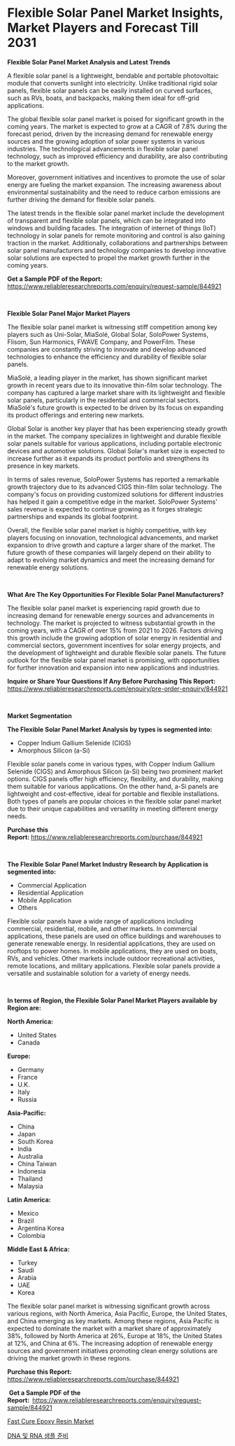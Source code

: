 <p><h1>Flexible Solar Panel Market Insights, Market Players and Forecast Till 2031</h1></p><p><strong>Flexible Solar Panel Market Analysis and Latest Trends</strong></p>
<p><p>A flexible solar panel is a lightweight, bendable and portable photovoltaic module that converts sunlight into electricity. Unlike traditional rigid solar panels, flexible solar panels can be easily installed on curved surfaces, such as RVs, boats, and backpacks, making them ideal for off-grid applications.</p><p>The global flexible solar panel market is poised for significant growth in the coming years. The market is expected to grow at a CAGR of 7.8% during the forecast period, driven by the increasing demand for renewable energy sources and the growing adoption of solar power systems in various industries. The technological advancements in flexible solar panel technology, such as improved efficiency and durability, are also contributing to the market growth.</p><p>Moreover, government initiatives and incentives to promote the use of solar energy are fueling the market expansion. The increasing awareness about environmental sustainability and the need to reduce carbon emissions are further driving the demand for flexible solar panels.</p><p>The latest trends in the flexible solar panel market include the development of transparent and flexible solar panels, which can be integrated into windows and building facades. The integration of internet of things (IoT) technology in solar panels for remote monitoring and control is also gaining traction in the market. Additionally, collaborations and partnerships between solar panel manufacturers and technology companies to develop innovative solar solutions are expected to propel the market growth further in the coming years.</p></p>
<p><strong>Get a Sample PDF of the Report:&nbsp;</strong> <a href="https://www.reliableresearchreports.com/enquiry/request-sample/844921">https://www.reliableresearchreports.com/enquiry/request-sample/844921</a></p>
<p>&nbsp;</p>
<p><strong>Flexible Solar Panel Major Market Players</strong></p>
<p><p>The flexible solar panel market is witnessing stiff competition among key players such as Uni-Solar, MiaSolé, Global Solar, SoloPower Systems, Flisom, Sun Harmonics, FWAVE Company, and PowerFilm. These companies are constantly striving to innovate and develop advanced technologies to enhance the efficiency and durability of flexible solar panels.</p><p>MiaSolé, a leading player in the market, has shown significant market growth in recent years due to its innovative thin-film solar technology. The company has captured a large market share with its lightweight and flexible solar panels, particularly in the residential and commercial sectors. MiaSolé's future growth is expected to be driven by its focus on expanding its product offerings and entering new markets.</p><p>Global Solar is another key player that has been experiencing steady growth in the market. The company specializes in lightweight and durable flexible solar panels suitable for various applications, including portable electronic devices and automotive solutions. Global Solar's market size is expected to increase further as it expands its product portfolio and strengthens its presence in key markets.</p><p>In terms of sales revenue, SoloPower Systems has reported a remarkable growth trajectory due to its advanced CIGS thin-film solar technology. The company's focus on providing customized solutions for different industries has helped it gain a competitive edge in the market. SoloPower Systems' sales revenue is expected to continue growing as it forges strategic partnerships and expands its global footprint.</p><p>Overall, the flexible solar panel market is highly competitive, with key players focusing on innovation, technological advancements, and market expansion to drive growth and capture a larger share of the market. The future growth of these companies will largely depend on their ability to adapt to evolving market dynamics and meet the increasing demand for renewable energy solutions.</p></p>
<p>&nbsp;</p>
<p><strong>What Are The Key Opportunities For Flexible Solar Panel Manufacturers?</strong></p>
<p><p>The flexible solar panel market is experiencing rapid growth due to increasing demand for renewable energy sources and advancements in technology. The market is projected to witness substantial growth in the coming years, with a CAGR of over 15% from 2021 to 2026. Factors driving this growth include the growing adoption of solar energy in residential and commercial sectors, government incentives for solar energy projects, and the development of lightweight and durable flexible solar panels. The future outlook for the flexible solar panel market is promising, with opportunities for further innovation and expansion into new applications and industries.</p></p>
<p><strong>Inquire or Share Your Questions If Any Before Purchasing This Report:</strong> <a href="https://www.reliableresearchreports.com/enquiry/pre-order-enquiry/844921">https://www.reliableresearchreports.com/enquiry/pre-order-enquiry/844921</a></p>
<p>&nbsp;</p>
<p><strong>Market Segmentation</strong></p>
<p><strong>The Flexible Solar Panel Market Analysis by types is segmented into:</strong></p>
<p><ul><li>Copper Indium Gallium Selenide (CIGS)</li><li>Amorphous Silicon (a-Si)</li></ul></p>
<p><p>Flexible solar panels come in various types, with Copper Indium Gallium Selenide (CIGS) and Amorphous Silicon (a-Si) being two prominent market options. CIGS panels offer high efficiency, flexibility, and durability, making them suitable for various applications. On the other hand, a-Si panels are lightweight and cost-effective, ideal for portable and flexible installations. Both types of panels are popular choices in the flexible solar panel market due to their unique capabilities and versatility in meeting different energy needs.</p></p>
<p><strong>Purchase this Report:&nbsp;</strong><a href="https://www.reliableresearchreports.com/purchase/844921">https://www.reliableresearchreports.com/purchase/844921</a></p>
<p>&nbsp;</p>
<p><strong>The Flexible Solar Panel Market Industry Research by Application is segmented into:</strong></p>
<p><ul><li>Commercial Application</li><li>Residential Application</li><li>Mobile Application</li><li>Others</li></ul></p>
<p><p>Flexible solar panels have a wide range of applications including commercial, residential, mobile, and other markets. In commercial applications, these panels are used on office buildings and warehouses to generate renewable energy. In residential applications, they are used on rooftops to power homes. In mobile applications, they are used on boats, RVs, and vehicles. Other markets include outdoor recreational activities, remote locations, and military applications. Flexible solar panels provide a versatile and sustainable solution for a variety of energy needs.</p></p>
<p>&nbsp;</p>
<p><strong>In terms of Region, the Flexible Solar Panel Market Players available by Region are:</strong></p>
<p>
    <p> <strong> North America: </strong>
        <ul>
            <li>United States</li>
            <li>Canada</li>
        </ul>
        </p> 
    <p> <strong> Europe: </strong>
        <ul>
            <li>Germany</li>
            <li>France</li>
            <li>U.K.</li>
            <li>Italy</li>
            <li>Russia</li>
        </ul>
        </p> 
    <p> <strong> Asia-Pacific: </strong>
        <ul>
            <li>China</li>
            <li>Japan</li>
            <li>South Korea</li>
            <li>India</li>
            <li>Australia</li>
            <li>China Taiwan</li>
            <li>Indonesia</li>
            <li>Thailand</li>
            <li>Malaysia</li>
        </ul>
        </p> 
    <p> <strong> Latin America: </strong>
        <ul>
            <li>Mexico</li>
            <li>Brazil</li>
            <li>Argentina Korea</li>
            <li>Colombia</li>
        </ul>
        </p> 
    <p> <strong> Middle East & Africa: </strong>
        <ul>
            <li>Turkey</li>
            <li>Saudi</li>
            <li>Arabia</li>
            <li>UAE</li>
            <li>Korea</li>
        </ul>
    </p>
    </p>
<p><p>The flexible solar panel market is witnessing significant growth across various regions, with North America, Asia Pacific, Europe, the United States, and China emerging as key markets. Among these regions, Asia Pacific is expected to dominate the market with a market share of approximately 38%, followed by North America at 26%, Europe at 18%, the United States at 12%, and China at 6%. The increasing adoption of renewable energy sources and government initiatives promoting clean energy solutions are driving the market growth in these regions.</p></p>
<p><strong>Purchase this Report: </strong><a href="https://www.reliableresearchreports.com/purchase/844921">https://www.reliableresearchreports.com/purchase/844921</a></p>
<p>&nbsp;<strong>Get a Sample PDF of the Report:&nbsp;&nbsp;</strong><a href="https://www.reliableresearchreports.com/enquiry/request-sample/844921">https://www.reliableresearchreports.com/enquiry/request-sample/844921</a></p>
<p><strong></strong></p>
<p><p><a href="https://boundless-drawbridge-702.notion.site/Fast-Cure-Epoxy-Resin-Market-Provides-a-Comprehensive-Analysis-Including-a-Macro-Overview-of-the-Mar-ca251e2c9bef46a7ab6f8804beed0e53">Fast Cure Epoxy Resin Market</a></p><p><a href="https://github.com/crfsywufhm81415/Market-Research-Report-List-1/blob/main/984285014857.md">DNA 및 RNA 샘플 준비</a></p></p>